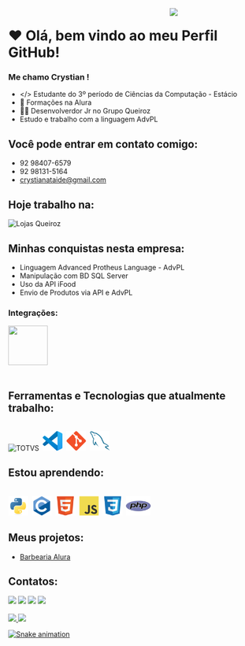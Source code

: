 <img src = "https://media.giphy.com/media/dWesBcTLavkZuG35MI/giphy.gif" width = "35%" align = "right">

# ❤ Olá, bem vindo ao meu Perfil GitHub!

### Me chamo Crystian ! 
- </> Estudante do 3º período de Ciências da Computação - Estácio
- 💙 Formações na Alura
- 🧑‍💼 Desenvolverdor Jr no Grupo Queiroz
- Estudo e trabalho com a linguagem AdvPL

## Você pode entrar em contato comigo:
- 92 98407-6579
- 92 98131-5164
- crystianataide@gmail.com

## Hoje trabalho na:
<div>
 <img src="https://voltaasaulasqueiroz.com/arquivos/imagens/GPT.gif" width="225" height="175" alt="Lojas Queiroz"/>
<div/> 

## Minhas conquistas nesta empresa:

- Linguagem Advanced Protheus Language - AdvPL
- Manipulação com BD SQL Server
- Uso da API iFood
- Envio de Produtos via API e AdvPL
 
 ### Integrações:
 
<div>
  <img src="https://play-lh.googleusercontent.com/1Y_VGOwYBFGY30KWxT4EpFkxkhr4VXAnMdPtbF56yUVpPkbSVV5mGdCvw1RI7aNX8Q" width="80" height="80"/>
<div/>
<br>

## Ferramentas e Tecnologias que atualmente trabalho:
<br>
<div>
  <img src="https://totvs.gallerycdn.vsassets.io/extensions/totvs/tds-vscode/1.3.17/1675257171320/Microsoft.VisualStudio.Services.Icons.Default" title="TOTVS" alt="TOTVS" width="40" height="40"/>&nbsp;
  <img src="https://github.com/devicons/devicon/blob/master/icons/vscode/vscode-original.svg" title="VSCode" alt="VSCode" width="40" height="40"/>&nbsp;
  <img src="https://github.com/devicons/devicon/blob/master/icons/git/git-original.svg" title="Git" alt="Git" width="40" height="40"/>&nbsp;
  <img src="https://github.com/devicons/devicon/blob/master/icons/mysql/mysql-original.svg" title="MySQL" alt="MySQL" width="40" height="40"/>&nbsp;
</div>

## Estou aprendendo:
<br>

<div>
  <img src="https://github.com/devicons/devicon/blob/master/icons/python/python-original.svg" title="Python" alt="Python" width="40" height="40"/>&nbsp;
  <img src="https://github.com/devicons/devicon/blob/master/icons/c/c-original.svg" title="C" alt="C" width="40" height="40"/>&nbsp;
  <img src="https://github.com/devicons/devicon/blob/master/icons/html5/html5-original.svg" title="HTML5" alt="HTML" width="40" height="40"/>&nbsp;
  <img src="https://github.com/devicons/devicon/blob/master/icons/javascript/javascript-original.svg" title="JavaScript" alt="JS" width="40" height="40"/>&nbsp;
  <img src="https://github.com/devicons/devicon/blob/master/icons/css3/css3-original.svg" title="CSS3" alt="CSS3" width="40" height="40"/>&nbsp;
  <img src="https://github.com/devicons/devicon/blob/master/icons/php/php-original.svg" title="PHP" alt="PHP" width="50" height="40"/>&nbsp;
</div>
 
## Meus projetos:
 - [Barbearia Alura](https://crysataide.github.io/barbearia_alura/)

## Contatos:

<div id="badges">
  <a href = "https://github.com/crysataide"><img src="https://img.shields.io/badge/GitHub-black?style=for-the-badge&logo=github&logoColor=white"></a>
  <a href="https://instagram.com/crys._.at" target="_blank"><img src="https://img.shields.io/badge/-Instagram-%23E4405F?style=for-the-badge&logo=instagram&logoColor=white" target="_blank"></a>
  <a href = "mailto:crystianataide@gmail.com"><img src="https://img.shields.io/badge/Gmail-D14836?style=for-the-badge&logo=gmail&logoColor=white" target="_blank"></a>
  <a href = "https://www.linkedin.com/in/crystianataide"><img src="https://img.shields.io/badge/LinkedIn-blue?style=for-the-badge&logo=linkedin&logoColor=white" target="_blank"></a>
</div>
<br>

<div>
  <a href="https://github.com/crysataide">
  <img height="180em" src="https://github-readme-stats.vercel.app/api/top-langs/?username=crysataide&layout=compact&langs_count=7&theme=dracula"/>
  <img height="180em" src="https://github-readme-stats.vercel.app/api?username=crysataide&show_icons=true&theme=dracula&include_all_commits=true&count_private=true"/>
</div>
  
![Snake animation](https://github.com/crysataide/crysataide/blob/main/github-contribution-grid-snake.svg)
